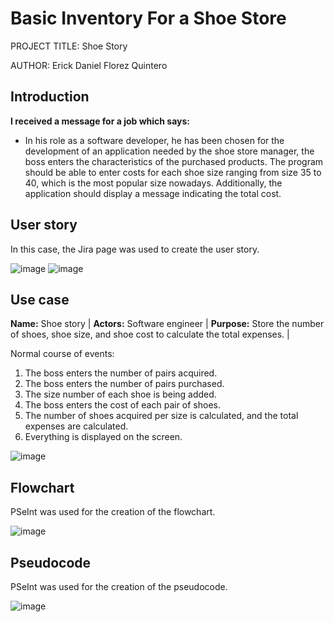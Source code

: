 # Basic Inventory For a Shoe Store

PROJECT TITLE: Shoe Story

AUTHOR: Erick Daniel Florez Quintero

## Introduction

**I received a message for a job which says:**

- In his role as a software developer, he has been chosen for the development of an application needed by the shoe store manager, the boss enters the characteristics of the purchased products. The program should be able to enter costs for each shoe size ranging from size 35 to 40, which is the most popular size nowadays. Additionally, the application should display a message indicating the total cost.

## User story

In this case, the Jira page was used to create the user story.

![image](https://github.com/Erick141230/zapatos/assets/112519431/d49c49d4-1045-490f-9c32-3619b0491769)
![image](https://github.com/Erick141230/zapatos/assets/112519431/55a9e43c-a1de-4ec4-ad80-c29bcc465a82)



## Use case

**Name:** Shoe story | **Actors:** Software engineer | **Purpose:** Store the number of shoes, shoe size, and shoe cost to calculate the total expenses. |

Normal course of events:

1. The boss enters the number of pairs acquired.
2. The boss enters the number of pairs purchased.
3. The size number of each shoe is being added.
4. The boss enters the cost of each pair of shoes.
5. The number of shoes acquired per size is calculated, and the total expenses are calculated.
6. Everything is displayed on the screen.

![image](https://github.com/Erick141230/zapatos/assets/112519431/9a93abdb-a8a7-4fd5-aea8-707c12a3307d)

## Flowchart

PSeInt was used for the creation of the flowchart.

![image](https://github.com/Erick141230/zapatos/assets/112519431/166320cc-1949-4e27-93dd-8c7e237fd2a4)


## Pseudocode

PSeInt was used for the creation of the pseudocode.

![image](https://github.com/Erick141230/zapatos/assets/112519431/230e1485-d55e-4da1-b4e7-61ad1f59bcbc)

